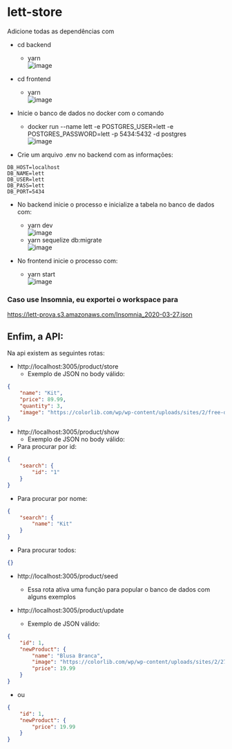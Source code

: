 # lett-store
Adicione todas as dependências com
* cd backend
	* yarn  
	![image](https://user-images.githubusercontent.com/53899920/77728350-1770a280-6fdb-11ea-981b-2d56b519ddc6.png)  
* cd frontend
	* yarn  
	![image](https://user-images.githubusercontent.com/53899920/77728338-10499480-6fdb-11ea-8668-cdf62ccf926e.png)  

* Inicie o banco de dados no docker com o comando
	* docker run --name lett -e POSTGRES_USER=lett -e POSTGRES_PASSWORD=lett -p 5434:5432 -d postgres  
		![image](https://user-images.githubusercontent.com/53899920/77728670-bbf2e480-6fdb-11ea-9cbc-8f3d96e9b0d0.png)  
		
* Crie um arquivo .env no backend com as informações:
 ```env
 DB_HOST=localhost
DB_NAME=lett
DB_USER=lett
DB_PASS=lett
DB_PORT=5434

 ```
	
* No backend inicie o processo e inicialize a tabela no banco de dados com:
	* yarn dev  
		![image](https://user-images.githubusercontent.com/53899920/77728391-29524580-6fdb-11ea-9f08-d99a0cfdece9.png)  
	* yarn sequelize db:migrate  
		![image](https://user-images.githubusercontent.com/53899920/77729696-0ecd9b80-6fde-11ea-8b26-79736ebdfc33.png)


* No frontend inicie o processo com:
	* yarn start  
		![image](https://user-images.githubusercontent.com/53899920/77728413-37a06180-6fdb-11ea-8c94-82551dd04481.png)
		
### Caso use Insomnia, eu exportei o workspace para
https://lett-prova.s3.amazonaws.com/Insomnia_2020-03-27.json

## Enfim, a API:

Na api existem as seguintes rotas:

* http://localhost:3005/product/store
	* Exemplo de JSON no body válido:
```json
{
	"name": "Kit",
	"price": 89.99,
	"quantity": 3,
	"image": "https://colorlib.com/wp/wp-content/uploads/sites/2/free-download-t-shirt-mockup.jpg"
}
```

* http://localhost:3005/product/show
	* Exemplo de JSON no body válido:
* Para procurar por id:
```json
{
	"search": {
		"id": "1"	
	}
}
```

* Para procurar por nome:
```json
{
	"search": {
		"name": "Kit"	
	}
}
```

* Para procurar todos:
```json
{}
```

* http://localhost:3005/product/seed
	* Essa rota ativa uma função para popular o banco de dados com alguns exemplos

* http://localhost:3005/product/update
	* Exemplo de JSON válido:
```json
{
	"id": 1,
	"newProduct": {
		"name": "Blusa Branca",
		"image": "https://colorlib.com/wp/wp-content/uploads/sites/2/27_t-shirt-mockups.jpg",
		"price": 19.99
	}
}
```

* ou
```json
{
	"id": 1,
	"newProduct": {
		"price": 19.99
	}
}
```

